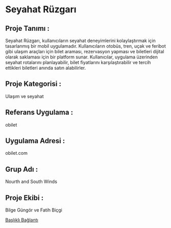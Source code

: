 # Seyahat Rüzgarı

## Proje Tanımı :

Seyahat Rüzgarı, kullanıcıların seyahat deneyimlerini kolaylaştırmak için tasarlanmış bir mobil uygulamadır. Kullanıcıların otobüs, tren, uçak ve feribot gibi ulaşım araçları için bilet araması, rezervasyon yapması ve biletleri dijital olarak saklaması için bir platform sunar. Kullanıcılar, uygulama üzerinden seyahat rotalarını planlayabilir, bilet fiyatlarını karşılaştırabilir ve tercih ettikleri biletleri anında satın alabilirler.

## Proje Kategorisi : 

Ulaşım ve seyahat

## Referans Uygulama : 

obilet

## Uygulama Adresi : 

obilet.com

## Grup Adı : 

Nourth and South Winds

## Proje Ekibi : 

Bilge Güngör ve Fatih Biçgi


[Başlıklı Bağlantı](https://github.com/fatihBicgi/seyahat-ruzgari/blob/main/Readme%20Files/Bilge%20Güngör%20Durum%20Senaryosu.md)

